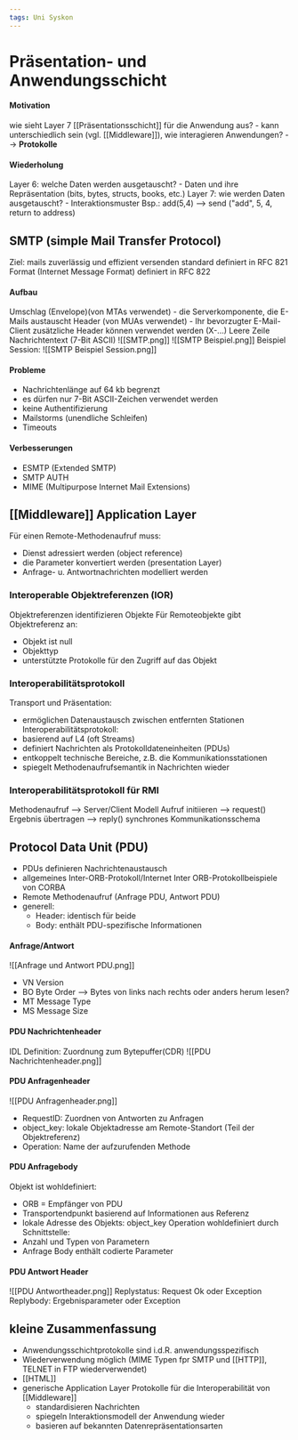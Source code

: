 ```yaml
---
tags: Uni Syskon
---
```

# Präsentation- und Anwendungsschicht
#### Motivation
wie sieht Layer 7 [[Präsentationsschicht]] für die Anwendung aus? - kann unterschiedlich sein (vgl. [[Middleware]]), wie interagieren Anwendungen?
--> __Protokolle__
#### Wiederholung
Layer 6: welche Daten werden ausgetauscht? - Daten und ihre Repräsentation (bits, bytes, structs, books, etc.)
Layer 7: wie werden Daten ausgetauscht? - Interaktionsmuster
Bsp.: add(5,4) --> send ("add", 5, 4, return to address)
## SMTP (simple Mail Transfer Protocol)
Ziel: mails zuverlässig und effizient versenden
standard definiert in RFC 821
Format (Internet Message Format) definiert in RFC 822
#### Aufbau
Umschlag (Envelope)(von MTAs verwendet) - die Serverkomponente, die E-Mails austauscht
Header (von MUAs verwendet) - Ihr bevorzugter E-Mail-Client
zusätzliche Header können verwendet werden (X-...)
Leere Zeile
Nachrichtentext (7-Bit ASCII)
![[SMTP.png]]
![[SMTP Beispiel.png]]
Beispiel Session:
![[SMTP Beispiel Session.png]]
#### Probleme
- Nachrichtenlänge auf 64 kb begrenzt
- es dürfen nur 7-Bit ASCII-Zeichen verwendet werden
- keine Authentifizierung
- Mailstorms (unendliche Schleifen)
- Timeouts
#### Verbesserungen
- ESMTP (Extended SMTP)
- SMTP AUTH
- MIME (Multipurpose Internet Mail Extensions)
## [[Middleware]] Application Layer
Für einen Remote-Methodenaufruf muss:
- Dienst adressiert werden (object reference)
- die Parameter konvertiert werden (presentation Layer)
- Anfrage- u. Antwortnachrichten modelliert werden
### Interoperable Objektreferenzen (IOR)
Objektreferenzen identifizieren Objekte
Für Remoteobjekte gibt Objektreferenz an:
- Objekt ist null
- Objekttyp
- unterstützte Protokolle für den Zugriff auf das Objekt
### Interoperabilitätsprotokoll
Transport und Präsentation:
- ermöglichen Datenaustausch zwischen entfernten Stationen
Interoperabilitätsprotokoll: 
- basierend auf L4 (oft Streams)
- definiert Nachrichten als Protokolldateneinheiten (PDUs)
- entkoppelt technische Bereiche, z.B. die Kommunikationsstationen
- spiegelt Methodenaufrufsemantik in Nachrichten wieder
### Interoperabilitätsprotokoll für RMI
Methodenaufruf --> Server/Client Modell
Aufruf initiieren --> request()
Ergebnis übertragen --> reply()
synchrones Kommunikationsschema
## Protocol Data Unit (PDU)
- PDUs definieren Nachrichtenaustausch
- allgemeines Inter-ORB-Protokoll/Internet Inter ORB-Protokollbeispiele von CORBA
- Remote Methodenaufruf (Anfrage PDU, Antwort PDU)
- generell:
	- Header: identisch für beide
	- Body: enthält PDU-spezifische Informationen
#### Anfrage/Antwort
![[Anfrage und Antwort PDU.png]]
- VN Version
- BO Byte Order --> Bytes von links nach rechts oder anders herum lesen?
- MT Message Type
- MS Message Size
#### PDU Nachrichtenheader
IDL Definition: Zuordnung zum Bytepuffer(CDR)
![[PDU Nachrichtenheader.png]]
#### PDU Anfragenheader
![[PDU Anfragenheader.png]]
- RequestID: Zuordnen von Antworten zu Anfragen
- object_key: lokale Objektadresse am Remote-Standort (Teil der Objektreferenz)
- Operation: Name der aufzurufenden Methode
#### PDU Anfragebody
Objekt ist wohldefiniert:
- ORB = Empfänger von PDU
- Transportendpunkt basierend auf Informationen aus Referenz
- lokale Adresse des Objekts: object_key
Operation wohldefiniert durch Schnittstelle:
- Anzahl und Typen von Parametern
- Anfrage Body enthält codierte Parameter
#### PDU Antwort Header
![[PDU Antwortheader.png]]
Replystatus: Request Ok oder Exception
Replybody: Ergebnisparameter oder Exception

## kleine Zusammenfassung
- Anwendungsschichtprotokolle sind i.d.R. anwendungsspezifisch
- Wiederverwendung möglich (MIME Typen fpr SMTP und [[HTTP]], TELNET in FTP wiederverwendet)
- [[HTML]]
- generische Application Layer Protokolle für die Interoperabilität von [[Middleware]]
	- standardisieren Nachrichten
	- spiegeln Interaktionsmodell der Anwendung wieder
	- basieren auf bekannten Datenrepräsentationsarten